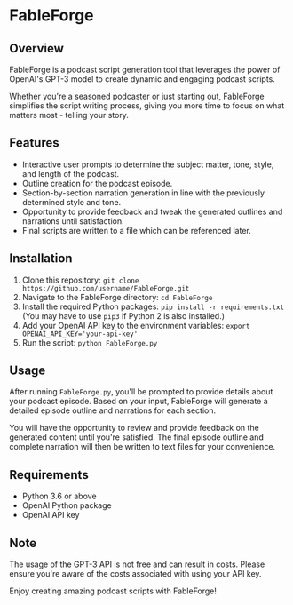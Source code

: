 # FableForge

## Overview
FableForge is a podcast script generation tool that leverages the power of OpenAI's GPT-3 model to create dynamic and engaging podcast scripts. 

Whether you're a seasoned podcaster or just starting out, FableForge simplifies the script writing process, giving you more time to focus on what matters most - telling your story.

## Features
* Interactive user prompts to determine the subject matter, tone, style, and length of the podcast.
* Outline creation for the podcast episode.
* Section-by-section narration generation in line with the previously determined style and tone.
* Opportunity to provide feedback and tweak the generated outlines and narrations until satisfaction.
* Final scripts are written to a file which can be referenced later.

## Installation
1. Clone this repository: `git clone https://github.com/username/FableForge.git`
2. Navigate to the FableForge directory: `cd FableForge`
3. Install the required Python packages: `pip install -r requirements.txt` (You may have to use `pip3` if Python 2 is also installed.)
4. Add your OpenAI API key to the environment variables: `export OPENAI_API_KEY='your-api-key'`
5. Run the script: `python FableForge.py`

## Usage
After running `FableForge.py`, you'll be prompted to provide details about your podcast episode. Based on your input, FableForge will generate a detailed episode outline and narrations for each section.

You will have the opportunity to review and provide feedback on the generated content until you're satisfied. The final episode outline and complete narration will then be written to text files for your convenience.

## Requirements
* Python 3.6 or above
* OpenAI Python package
* OpenAI API key

## Note
The usage of the GPT-3 API is not free and can result in costs. Please ensure you're aware of the costs associated with using your API key.

Enjoy creating amazing podcast scripts with FableForge!
